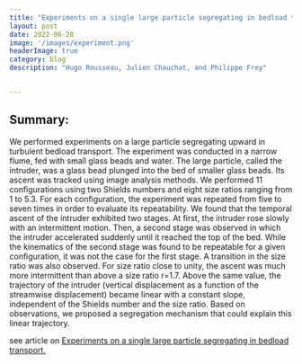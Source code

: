```yaml
---
title: "Experiments on a single large particle segregating in bedload transport-PhysRevFluids"
layout: post
date: 2022-06-28
image: '/images/experiment.png'
headerImage: true
category: blog
description: "Hugo Rousseau, Julien Chauchat, and Philippe Frey"


---
```


## Summary:

We performed experiments on a large particle segregating upward in turbulent bedload transport. The experiment was conducted in a narrow flume, fed with small glass beads and water. The large particle, called the intruder, was a glass bead plunged into the bed of smaller glass beads. Its ascent was tracked using image analysis methods. We performed 11 configurations using two Shields numbers and eight size ratios ranging from 1 to 5.3. For each configuration, the experiment was repeated from five to seven times in order to evaluate its repeatability. We found that the temporal ascent of the intruder exhibited two stages. At first, the intruder rose slowly with an intermittent motion. Then, a second stage was observed in which the intruder accelerated suddenly until it reached the top of the bed. While the kinematics of the second stage was found to be repeatable for a given configuration, it was not the case for the first stage. A transition in the size ratio was also observed. For size ratio close to unity, the ascent was much more intermittent than above a size ratio r=1.7. Above the same value, the trajectory of the intruder (vertical displacement as a function of the streamwise displacement) became linear with a constant slope, independent of the Shields number and the size ratio. Based on observations, we proposed a segregation mechanism that could explain this linear trajectory.

see article on [Experiments on a single large particle segregating in bedload transport.](https://journals.aps.org/prfluids/abstract/10.1103/PhysRevFluids.7.064305)

